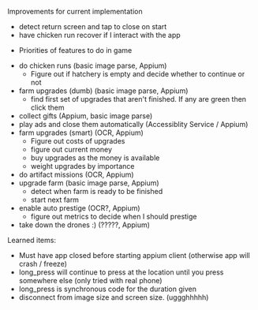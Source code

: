 Improvements for current implementation
- detect return screen and tap to close on start
- have chicken run recover if I interact with the app

* Priorities of features to do in game
- do chicken runs (basic image parse, Appium)
    - Figure out if hatchery is empty and decide whether to continue or not
- farm upgrades (dumb) (basic image parse, Appium)
    - find first set of upgrades that aren't finished. If any are green then click them
- collect gifts (Appium, basic image parse)
- play ads and close them automatically (Accessiblity Service / Appium)
- farm upgrades (smart) (OCR, Appium)
    - Figure out costs of upgrades
    - figure out current money
    - buy upgrades as the money is available
    - weight upgrades by importance
- do artifact missions (OCR, Appium)
- upgrade farm (basic image parse, Appium)
    - detect when farm is ready to be finished
    - start next farm
- enable auto prestige (OCR?, Appium)
    - figure out metrics to decide when I should prestige
- take down the drones :) (?????, Appium)


Learned items:
- Must have app closed before starting appium client (otherwise app will crash / freeze)
- long_press will continue to press at the location until you press somewhere else (only tried with real phone)
- long_press is synchronous code for the duration given
- disconnect from image size and screen size. (uggghhhhh)
